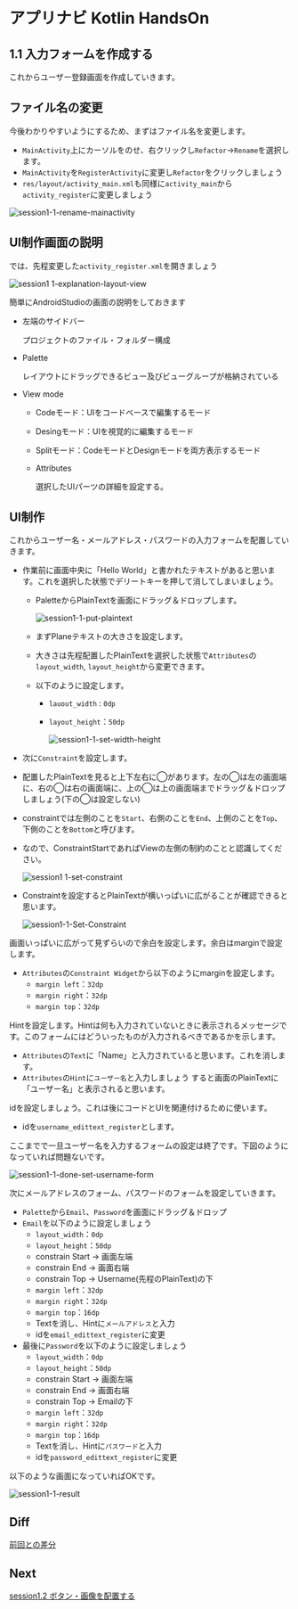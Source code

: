 # アプリナビ Kotlin HandsOn

## 1.1 入力フォームを作成する

これからユーザー登録画面を作成していきます。

## ファイル名の変更

今後わかりやすいようにするため、まずはファイル名を変更します。

- `MainActivity`上にカーソルをのせ、右クリックし`Refactor`→`Rename`を選択します。
- `MainActivity`を`RegisterActivity`に変更し`Refactor`をクリックしましょう
- `res/layout/activity_main.xml`も同様に`activity_main`から`activity_register`に変更しましょう

![session1-1-rename-mainactivity](https://user-images.githubusercontent.com/57338033/156504019-db0913b0-2174-4c5d-adb2-9742651fc47e.png)

## UI制作画面の説明

では、先程変更した`activity_register.xml`を開きましょう

![session1 1-explanation-layout-view](https://user-images.githubusercontent.com/57338033/157585232-8e1ac4e4-f5fe-479b-b9e3-14f7f014b652.png)

簡単にAndroidStudioの画面の説明をしておきます

- 左端のサイドバー

    プロジェクトのファイル・フォルダー構成

- Palette

    レイアウトにドラッグできるビュー及びビューグループが格納されている

- View mode
  - Codeモード：UIをコードベースで編集するモード
  - Desingモード：UIを視覚的に編集するモード
  - Splitモード：CodeモードとDesignモードを両方表示するモード
  - Attributes

      選択したUIパーツの詳細を設定する。

## UI制作

これからユーザー名・メールアドレス・パスワードの入力フォームを配置していきます。

- 作業前に画面中央に「Hello World」と書かれたテキストがあると思います。これを選択した状態でデリートキーを押して消してしまいましょう。
  - PaletteからPlainTextを画面にドラッグ＆ドロップします。

     ![session1-1-put-plaintext](https://user-images.githubusercontent.com/57338033/156542377-ddd91435-1dce-4d6c-af42-188766603172.png)

  - まずPlaneテキストの大きさを設定します。
  - 大きさは先程配置したPlainTextを選択した状態で`Attributes`の`layout_width`, `layout_height`から変更できます。
  - 以下のように設定します。
    - `lauout_width` : `0dp`
    - `layout_height`：`50dp`

      ![session1-1-set-width-height](https://user-images.githubusercontent.com/57338033/156543586-dab474a8-104e-4bb0-94d3-b8f6b85a0c7b.png)

- 次に`Constraint`を設定します。
- 配置したPlainTextを見ると上下左右に◯があります。左の◯は左の画面端に、右の◯は右の画面端に、上の◯は上の画面端までドラッグ＆ドロップしましょう(下の◯は設定しない)
- constraintでは左側のことを`Start`、右側のことを`End`、上側のことを`Top`、下側のことを`Bottom`と呼びます。
- なので、ConstraintStartであればViewの左側の制約のことと認識してください。

  ![session1 1-set-constraint](https://user-images.githubusercontent.com/57338033/157585936-6737d0be-09c1-428e-9b12-1616a2060441.png)

- Constraintを設定するとPlainTextが横いっぱいに広がることが確認できると思います。

  ![session1-1-Set-Constraint](https://user-images.githubusercontent.com/57338033/156557363-ed873e4f-1d22-4d1a-aa3d-18fb255b1891.png)

画面いっぱいに広がって見ずらいので余白を設定します。余白はmarginで設定します。

- `Attributes`の`Constraint Widget`から以下のようにmarginを設定します。
  - `margin left`：`32dp`
  - `margin right`：`32dp`
  - `margin top`：`32dp`

Hintを設定します。Hintは何も入力されていないときに表示されるメッセージです。このフォームにはどういったものが入力されるべきであるかを示します。

- `Attributes`の`Text`に「Name」と入力されていると思います。これを消します。
- `Attributes`の`Hint`に`ユーザー名`と入力しましょう
すると画面のPlainTextに「ユーザー名」と表示されると思います。

idを設定しましょう。これは後にコードとUIを関連付けるために使います。

- idを`username_edittext_register`とします。

ここまでで一旦ユーザー名を入力するフォームの設定は終了です。下図のようになっていれば問題ないです。

![session1-1-done-set-username-form](https://user-images.githubusercontent.com/57338033/156560816-44de6c78-c313-416c-8c4a-32466da7c7f6.png)

次にメールアドレスのフォーム、パスワードのフォームを設定していきます。

- `Palette`から`Email`、`Password`を画面にドラッグ＆ドロップ
- `Email`を以下のように設定しましょう
  - `layout_width`：`0dp`
  - `layout_height`：`50dp`
  - constrain Start → 画面左端
  - constrain End → 画面右端
  - constrain Top → Username(先程のPlainText)の下
  - `margin left`：`32dp`
  - `margin right`：`32dp`
  - `margin top`：`16dp`
  - Textを消し、Hintに`メールアドレス`と入力
  - idを`email_edittext_register`に変更
- 最後に`Password`を以下のように設定しましょう
  - `layout_width`：`0dp`
  - `layout_height`：`50dp`
  - constrain Start → 画面左端
  - constrain End → 画面右端
  - constrain Top → Emailの下
  - `margin left`：`32dp`
  - `margin right`：`32dp`
  - `margin top`：`16dp`
  - Textを消し、Hintに`パスワード`と入力
  - idを`password_edittext_register`に変更

以下のような画面になっていればOKです。

![session1-1-result](https://user-images.githubusercontent.com/57338033/156562495-dbf88cce-1250-4cbc-8fd1-0210ae8f232c.png)

## Diff

[前回との差分](https://github.com/Juris710/AppNavi_Kotlin_ChatApp_HandsOn_v2/compare/session1.0...session1.1)

## Next

[session1.2 ボタン・画像を配置する](https://github.com/Juris710/AppNavi_Kotlin_ChatApp_HandsOn_v2/tree/session1.2)
